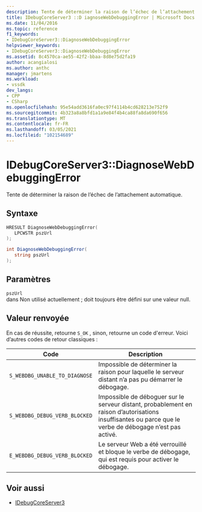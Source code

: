 ```yaml
---
description: Tente de déterminer la raison de l’échec de l’attachement automatique.
title: IDebugCoreServer3 ::D iagnoseWebDebuggingError | Microsoft Docs
ms.date: 11/04/2016
ms.topic: reference
f1_keywords:
- IDebugCoreServer3::DiagnoseWebDebuggingError
helpviewer_keywords:
- IDebugCoreServer3::DiagnoseWebDebuggingError
ms.assetid: 8c4570ca-ae55-42f2-bbaa-8d8e75d2fa19
author: acangialosi
ms.author: anthc
manager: jmartens
ms.workload:
- vssdk
dev_langs:
- CPP
- CSharp
ms.openlocfilehash: 95e54add3616fa0ec97f4114b4cd628213e752f9
ms.sourcegitcommit: 4b323a8a8bfd1a1a9e84f4b4ca88fa8da690f656
ms.translationtype: MT
ms.contentlocale: fr-FR
ms.lasthandoff: 03/05/2021
ms.locfileid: "102154689"
---
```

# <a name="idebugcoreserver3diagnosewebdebuggingerror"></a>IDebugCoreServer3::DiagnoseWebDebuggingError
Tente de déterminer la raison de l’échec de l’attachement automatique.

## <a name="syntax"></a>Syntaxe

```cpp
HRESULT DiagnoseWebDebuggingError(
   LPCWSTR pszUrl
);
```

```csharp
int DiagnoseWebDebuggingError(
   string pszUrl
);
```

## <a name="parameters"></a>Paramètres
`pszUrl`\
dans Non utilisé actuellement ; doit toujours être défini sur une valeur null.

## <a name="return-value"></a>Valeur renvoyée
 En cas de réussite, retourne `S_OK` , sinon, retourne un code d'erreur. Voici d’autres codes de retour classiques :

|Code|Description|
|----------|-----------------|
|`S_WEBDBG_UNABLE_TO_DIAGNOSE`|Impossible de déterminer la raison pour laquelle le serveur distant n’a pas pu démarrer le débogage.|
|`S_WEBDBG_DEBUG_VERB_BLOCKED`|Impossible de déboguer sur le serveur distant, probablement en raison d’autorisations insuffisantes ou parce que le verbe de débogage n’est pas activé.|
|`E_WEBDBG_DEBUG_VERB_BLOCKED`|Le serveur Web a été verrouillé et bloque le verbe de débogage, qui est requis pour activer le débogage.|

## <a name="see-also"></a>Voir aussi
- [IDebugCoreServer3](../../../extensibility/debugger/reference/idebugcoreserver3.md)
